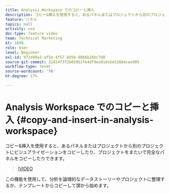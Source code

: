 ```yaml
---
title: Analysis Workspace でのコピーと挿入
description: コピー&挿入を使用すると、あるパネルまたはプロジェクトから別のプロジェクトにビジュアライゼーションをコピーしたり、プロジェクトをまたいで完全なパネルをコピーしたりできます。
feature: パネル
topics: null
activity: use
doc-type: feature video
team: Technical Marketing
kt: 1698
role: User
level: Beginner
exl-id: 972d49a3-af5e-4f57-bb50-90b6b16bc7d8
source-git-commit: 32424f3f2b05952fe4df9ea91dcbe51684cee905
workflow-type: tm+mt
source-wordcount: '76'
ht-degree: 17%

---
```


# Analysis Workspace でのコピーと挿入 {#copy-and-insert-in-analysis-workspace}

コピー&amp;挿入を使用すると、あるパネルまたはプロジェクトから別のプロジェクトにビジュアライゼーションをコピーしたり、プロジェクトをまたいで完全なパネルをコピーしたりできます。

>[!VIDEO](https://video.tv.adobe.com/v/23230/?quality=12)

この機能を使用して、分析を論理的なデータストーリーやプロジェクトに整理するか、テンプレートからコピーして頭から始めます。

